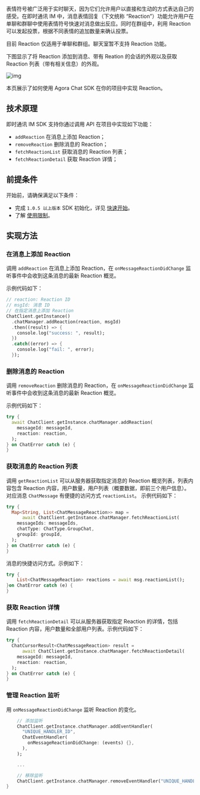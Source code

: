 表情符号被广泛用于实时聊天，因为它们允许用户以直接和生动的方式表达自己的感受。在即时通讯 IM 中，消息表情回复（下文统称 “Reaction”）功能允许用户在单聊和群聊中使用表情符号快速对消息做出反应。同时在群组中，利用 Reaction 可以发起投票，根据不同表情的追加数量来确认投票。

目前 Reaction 仅适用于单聊和群组。聊天室暂不支持 Reaction 功能。

下图显示了将 Reaction 添加到消息、带有 Reation 的会话的外观以及获取 Reaction 列表（带有相关信息）的外观。

![img](https://web-cdn.agora.io/docs-files/1655257598155)

本页展示了如何使用 Agora Chat SDK 在你的项目中实现 Reaction。

## 技术原理

即时通讯 IM SDK 支持你通过调用 API 在项目中实现如下功能：

- `addReaction` 在消息上添加 Reaction；
- `removeReaction` 删除消息的 Reaction；
- `fetchReactionList` 获取消息的 Reaction 列表；
- `fetchReactionDetail` 获取 Reaction 详情；

## 前提条件

开始前，请确保满足以下条件：

- 完成 `1.0.5 以上版本` SDK 初始化，详见 [快速开始](./agora_chat_get_started_flutter)。
- 了解 [使用限制](./agora_chat_limitation)。

## 实现方法

### 在消息上添加 Reaction

调用 `addReaction` 在消息上添加 Reaction，在 `onMessageReactionDidChange` 监听事件中会收到这条消息的最新 Reaction 概览。

示例代码如下：

```dart
// reaction: Reaction ID
// msgId: 消息 ID
// 在指定消息上添加 Reaction
ChatClient.getInstance()
  .chatManager.addReaction(reaction, msgId)
  .then((result) => {
    console.log("success: ", result);
  })
  .catch((error) => {
    console.log("fail: ", error);
  });
```

### 删除消息的 Reaction

调用 `removeReaction` 删除消息的 Reaction，在 `onMessageReactionDidChange` 监听事件中会收到这条消息的最新 Reaction 概览。

示例代码如下：

```dart
try {
  await ChatClient.getInstance.chatManager.addReaction(
    messageId: messageId,
    reaction: reaction,
  );
} on ChatError catch (e) {
}
```

### 获取消息的 Reaction 列表

调用 `getReactionList` 可以从服务器获取指定消息的 Reaction 概览列表，列表内容包含 Reaction 内容，用户数量，用户列表（概要数据，即前三个用户信息）。
对应消息 `ChatMessage` 有便捷的访问方式 `reactionList`。
示例代码如下：

```dart
try {
  Map<String, List<ChatMessageReaction>> map =
      await ChatClient.getInstance.chatManager.fetchReactionList(
    messageIds: messageIds,
    chatType: ChatType.GroupChat,
    groupId: groupId,
  );
} on ChatError catch (e) {
}
```

消息的快捷访问方式。示例如下：

```dart
try {
    List<ChatMessageReaction> reactions = await msg.reactionList();
}on ChatError catch (e) {
}
```

### 获取 Reaction 详情

调用 `fetchReactionDetail` 可以从服务器获取指定 Reaction 的详情，包括 Reaction 内容，用户数量和全部用户列表。示例代码如下：

```dart
try {
  ChatCursorResult<ChatMessageReaction> result =
      await ChatClient.getInstance.chatManager.fetchReactionDetail(
    messageId: messageId,
    reaction: reaction,
  );
} on ChatError catch (e) {
}
```

### 管理 Reaction 监听

用 `onMessageReactionDidChange` 监听 Reaction 的变化。

```dart
    // 添加监听
    ChatClient.getInstance.chatManager.addEventHandler(
      "UNIQUE_HANDLER_ID",
      ChatEventHandler(
        onMessageReactionDidChange: (events) {},
      ),
    );

    ...

    // 移除监听
    ChatClient.getInstance.chatManager.removeEventHandler("UNIQUE_HANDLER_ID");
}
```